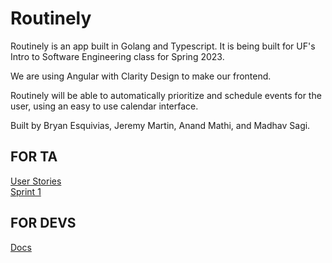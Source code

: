 # Routinely

Routinely is an app built in Golang and Typescript. It is being built for UF's Intro to Software Engineering class for Spring 2023.

We are using Angular with Clarity Design to make our frontend.

Routinely will be able to automatically prioritize and schedule events for the user, using an easy to use calendar interface.

Built by Bryan Esquivias, Jeremy Martin, Anand Mathi, and Madhav Sagi.


## FOR TA
[User Stories](docs/user_stories.md)   
[Sprint 1](docs/Sprint1.md)


## FOR DEVS 

[Docs](docs/dev_docs.md)
